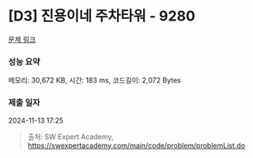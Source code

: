 # [D3] 진용이네 주차타워 - 9280 

[문제 링크](https://swexpertacademy.com/main/code/problem/problemDetail.do?contestProbId=AW9j74FacD0DFAUY) 

### 성능 요약

메모리: 30,672 KB, 시간: 183 ms, 코드길이: 2,072 Bytes

### 제출 일자

2024-11-13 17:25



> 출처: SW Expert Academy, https://swexpertacademy.com/main/code/problem/problemList.do